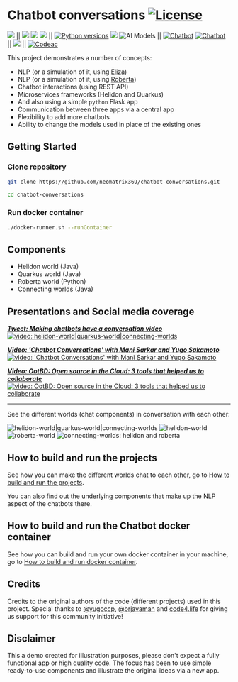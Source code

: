 # Chatbot conversations [![License](https://img.shields.io/badge/License-Apache%202.0-blue.svg)](https://opensource.org/licenses/Apache-2.0)

![](https://img.shields.io/badge/java-8_|_11-blue) || ![](https://img.shields.io/badge/powered%20by-GraalVM-brightgreen)
![](https://img.shields.io/badge/powered%20by-Helidon-lightblue)
![](https://img.shields.io/badge/powered%20by-Quarkus-salmon)
||
[![Python versions](https://img.shields.io/pypi/pyversions/nlp_profiler.svg)](https://pypi.org/project/nlp_profiler/) 
![](https://img.shields.io/badge/powered%20by-Flask-purple)
![AI Models](https://img.shields.io/badge/powered%20by%20AI%20Models%20(NLP)-Eliza%20|%20RoBERTa-lightgrey)
||
[![Chatbot](https://img.shields.io/docker/pulls/neomatrix369/chatbot.svg)](https://hub.docker.com/r/neomatrix369/chatbot)
[![Chatbot](https://img.shields.io/docker/pulls/yugoccp/chatbot.svg)](https://hub.docker.com/r/yugoccp/chatbot)
||
[![](https://img.shields.io/badge/deploys%20on-Oracle%20Cloud%20Infrastructure-crimson)](https://www.oracle.com/cloud/free/)
||
[![Codeac](https://static.codeac.io/badges/2-471206886.svg "Codeac")](https://app.codeac.io/github/yugoccp/chatbot-conversations)

This project demonstrates a number of concepts:

- NLP (or a simulation of it, using [Eliza](#Eliza))
- NLP (or a simulation of it, using [Roberta](#Roberta))
- Chatbot interactions (using REST API)
- Microservices frameworks (Helidon and Quarkus)
- And also using a simple `python` Flask app 
- Communication between three apps via a central app
- Flexibility to add more chatbots
- Ability to change the models used in place of the existing ones

## Getting Started

### Clone repository
```bash
git clone https://github.com/neomatrix369/chatbot-conversations.git

cd chatbot-conversations
```

### Run docker container
```bash
./docker-runner.sh --runContainer
```
## Components

- Helidon world (Java)
- Quarkus world (Java)
- Roberta world (Python)
- Connecting worlds (Java)
  
## Presentations and Social media coverage

_**[Tweet: Making chatbots have a conversation video](https://twitter.com/theNeomatrix369/status/1287293868376039424)**_
[![video: helidon-world|quarkus-world|connecting-worlds](https://user-images.githubusercontent.com/1570917/88921265-20fa6780-d266-11ea-8e32-9debd9dc5710.png)](https://www.youtube.com/watch?v=2daclN-yAfI&feature=youtu.be&t=2747 "Video: Chatbots talking to each other in action")

_**[Video: 'Chatbot Conversations' with Mani Sarkar and Yugo Sakamoto](https://www.youtube.com/watch?v=vhlPE7rkN_g)**_
[![video: 'Chatbot Conversations' with Mani Sarkar and Yugo Sakamoto](https://user-images.githubusercontent.com/1570917/235550715-a469cd96-c422-4f55-ba4d-e27c9684b2ba.png)](https://www.youtube.com/watch?v=vhlPE7rkN_g "Video: 'Chatbot Conversations' with Mani Sarkar and Yugo Sakamoto")

_**[Video: OotBD: Open source in the Cloud: 3 tools that helped us to collaborate](https://www.youtube.com/watch?v=pKsh9eWFnIk)**_
[![video: OotBD: Open source in the Cloud: 3 tools that helped us to collaborate](https://github.com/neomatrix369/chatbot-conversations/assets/1570917/4c1881d5-15c8-4bb1-b564-b5669c723b9c)](https://www.youtube.com/watch?v=pKsh9eWFnIk "Video: OotBD: Open source in the Cloud: 3 tools that helped us to collaborate")

--- 

See the different worlds (chat components) in conversation with each other:

![helidon-world|quarkus-world|connecting-worlds](https://user-images.githubusercontent.com/1570917/87869702-9bd79e80-c999-11ea-86d0-3cfd16aa1d84.png)
![helidon-world](https://user-images.githubusercontent.com/1570917/87869761-0ab4f780-c99a-11ea-9a36-b72e09dd63d5.png)
![roberta-world](https://user-images.githubusercontent.com/1570917/87869763-0dafe800-c99a-11ea-836a-ccf269887997.png)
![connecting-worlds: helidon and roberta](https://user-images.githubusercontent.com/1570917/87869767-10aad880-c99a-11ea-919b-283b23b043c8.png)

## How to build and run the projects

See how you can make the different worlds chat to each other, go to [How to build and run the projects](./how-to-build-and-run-the-projects.md).

You can also find out the underlying components that make up the NLP aspect of the chatbots there.

## How to build and run the Chatbot docker container

See how you can build and run your own docker container in your machine, go to [How to build and run docker container](./how-to-build-and-run-docker-container.md).


## Credits

Credits to the original authors of the code (different projects) used in this project.
Special thanks to [@yugoccp](https://github.com/yugoccp), [@brjavaman](https://github.com/brjavaman) and [code4.life](https://code4.life) for giving us support for this community initiative!

## Disclaimer

This a demo created for illustration purposes, please don't expect a fully functional app or high quality code.
The focus has been to use simple ready-to-use components and illustrate the original ideas via a new app.
